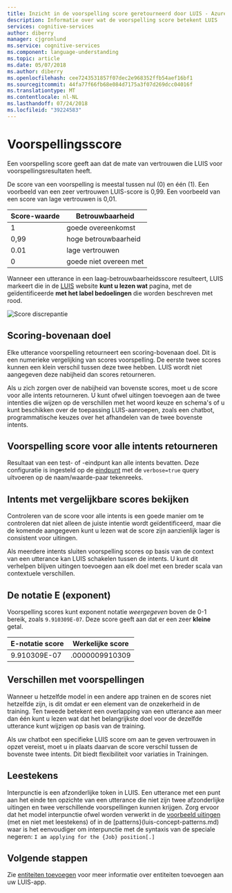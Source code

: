 ```yaml
---
title: Inzicht in de voorspelling score geretourneerd door LUIS - Azure | Microsoft Docs
description: Informatie over wat de voorspelling score betekent LUIS
services: cognitive-services
author: diberry
manager: cjgronlund
ms.service: cognitive-services
ms.component: language-understanding
ms.topic: article
ms.date: 05/07/2018
ms.author: diberry
ms.openlocfilehash: cee7243531857f07dec2e968352ffb54aef16bf1
ms.sourcegitcommit: 44fa77f66fb68e084d7175a3f07d269dcc04016f
ms.translationtype: MT
ms.contentlocale: nl-NL
ms.lasthandoff: 07/24/2018
ms.locfileid: "39224583"
---
```

# <a name="prediction-score"></a>Voorspellingsscore
Een voorspelling score geeft aan dat de mate van vertrouwen die LUIS voor voorspellingsresultaten heeft. 

De score van een voorspelling is meestal tussen nul (0) en één (1). Een voorbeeld van een zeer vertrouwen LUIS-score is 0,99. Een voorbeeld van een score van lage vertrouwen is 0,01. 

|Score-waarde|Betrouwbaarheid|
|--|--|
|1|goede overeenkomst|
|0,99|hoge betrouwbaarheid|
|0.01|lage vertrouwen|
|0|goede niet overeen met|

Wanneer een utterance in een laag-betrouwbaarheidsscore resulteert, LUIS markeert die in de [LUIS](luis-reference-regions.md) website **kunt u lezen wat** pagina, met de geïdentificeerde **met het label bedoelingen** die worden beschreven met rood. 

![Score discrepantie](./media/luis-concept-score/score-discrepancy.png)

## <a name="top-scoring-intent"></a>Scoring-bovenaan doel
Elke utterance voorspelling retourneert een scoring-bovenaan doel. Dit is een numerieke vergelijking van scores voorspelling. De eerste twee scores kunnen een klein verschil tussen deze twee hebben. LUIS wordt niet aangegeven deze nabijheid dan scores retourneren.  

Als u zich zorgen over de nabijheid van bovenste scores, moet u de score voor alle intents retourneren. U kunt ofwel uitingen toevoegen aan de twee intenties die wijzen op de verschillen met het woord keuze en schema's of u kunt beschikken over de toepassing LUIS-aanroepen, zoals een chatbot, programmatische keuzes over het afhandelen van de twee bovenste intents. 

## <a name="return-prediction-score-for-all-intents"></a>Voorspelling score voor alle intents retourneren
Resultaat van een test- of -eindpunt kan alle intents bevatten. Deze configuratie is ingesteld op de [eindpunt](https://aka.ms/v1-endpoint-api-docs) met de `verbose=true` query uitvoeren op de naam/waarde-paar tekenreeks. 

## <a name="review-intents-with-similar-scores"></a>Intents met vergelijkbare scores bekijken
Controleren van de score voor alle intents is een goede manier om te controleren dat niet alleen de juiste intentie wordt geïdentificeerd, maar die de komende aangegeven kunt u lezen wat de score zijn aanzienlijk lager is consistent voor uitingen. 

Als meerdere intents sluiten voorspelling scores op basis van de context van een utterance kan LUIS schakelen tussen de intents. U kunt dit verhelpen blijven uitingen toevoegen aan elk doel met een breder scala van contextuele verschillen.   

## <a name="e-exponent-notation"></a>De notatie E (exponent)

Voorspelling scores kunt exponent notatie *weergegeven* boven de 0-1 bereik, zoals `9.910309E-07`. Deze score geeft aan dat er een zeer **kleine** getal.

|E-notatie score |Werkelijke score|
|--|--|
|9.910309E-07|.0000009910309|

## <a name="differences-with-predictions"></a>Verschillen met voorspellingen
Wanneer u hetzelfde model in een andere app trainen en de scores niet hetzelfde zijn, is dit omdat er een element van de onzekerheid in de training. Ten tweede betekent een overlapping van een utterance aan meer dan één kunt u lezen wat dat het belangrijkste doel voor de dezelfde utterance kunt wijzigen op basis van de training.

Als uw chatbot een specifieke LUIS score om aan te geven vertrouwen in opzet vereist, moet u in plaats daarvan de score verschil tussen de bovenste twee intents. Dit biedt flexibiliteit voor variaties in Trainingen. 

## <a name="punctuation"></a>Leestekens
Interpunctie is een afzonderlijke token in LUIS. Een utterance met een punt aan het einde ten opzichte van een utterance die niet zijn twee afzonderlijke uitingen en twee verschillende voorspellingen kunnen krijgen. Zorg ervoor dat het model interpunctie ofwel worden verwerkt in de [voorbeeld uitingen](luis-concept-utterance.md) (met en niet met leestekens) of in de [patterns}(luis-concept-patterns.md) waar is het eenvoudiger om interpunctie met de syntaxis van de speciale negeren: `I am applying for the {Job} position[.]`

## <a name="next-steps"></a>Volgende stappen

Zie [entiteiten toevoegen](luis-how-to-add-entities.md) voor meer informatie over entiteiten toevoegen aan uw LUIS-app.